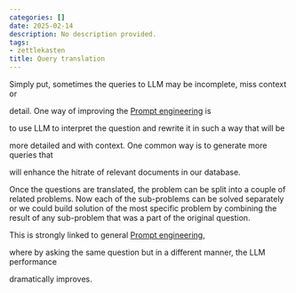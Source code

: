 ```yaml
---
categories: []
date: 2025-02-14
description: No description provided.
tags:
- zettlekasten
title: Query translation
---
```


Simply put, sometimes the queries to LLM may be incomplete, miss context or

detail. One way of improving the [Prompt engineering](Prompt%20engineering.md) is

to use LLM to interpret the question and rewrite it in such a way that will be

more detailed and with context. One common way is to generate more queries that

will enhance the hitrate of relevant documents in our database.

Once the questions are translated, the problem can be split into a couple of related problems. Now each of the sub-problems can be solved separately or we could build solution of the most specific problem by combining the result of any sub-problem that was a part of the original question.

This is strongly linked to general [Prompt engineering](Prompt%20engineering.md),

where by asking the same question but in a different manner, the LLM performance

dramatically improves.